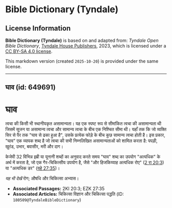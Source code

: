 # Bible Dictionary (Tyndale)

## License Information

**Bible Dictionary (Tyndale)** is based on and adapted from: _Tyndale Open Bible Dictionary_, [Tyndale House Publishers](https://tyndaleopenresources.com/), 2023, which is licensed under a [CC BY-SA 4.0 license](https://creativecommons.org/licenses/by-sa/4.0/legalcode.en).

This markdown version (created `2025-10-20`) is provided under the same license.



--------------------------------

## घाव (id: 649691)

घाव
===

त्वचा की किसी भी स्थानीयकृत असामान्यता। यह एक स्पष्ट रूप से सीमांकित त्वचा की असामान्यता थी जिसमें सूजन या असामान्य त्वचा और सामान्य त्वचा के बीच एक निश्चित सीमा थी। यहाँ तक कि जो व्यक्ति सिर से पैर तक "घाव से ढका हुआ है", उसके प्रत्येक फोड़े के बीच कुछ सामान्य त्वचा होती है। इस प्रकार, "घाव" एक व्यापक शब्द है जो त्वचा की सभी निम्नलिखित असामान्यताओं को शामिल करता है: पपड़ी, खुरंड, उभार, बवासीर, मरी और दाग।

केजेवी 32 विभिन्न इब्री या यूनानी शब्दों का अनुवाद करते समय "घाव" शब्द का उपयोग "अत्यधिक" के अर्थ में करता है, जो एक गैर\-चिकित्सीय उपयोग है, जैसे "और हिजकिय्याह अत्यधिक रोए" ([2 रा 20:3](https://ref.ly/2Kgs20:3)) या "अत्यधिक डर" ([यहे 27:35](https://ref.ly/Ezek27:35))।

*यह भी देखें* रोग; औषधि और चिकित्सा अभ्यास।

* **Associated Passages:** 2KI 20:3; EZK 27:35
* **Associated Articles:** चिकित्सा विज्ञान और चिकित्सा पद्धति (ID: `180509@TyndaleBibleDictionary`)

